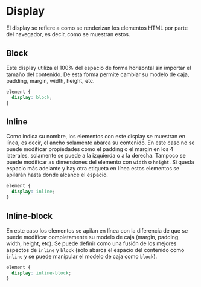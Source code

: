 # Display

El display se refiere a como se renderizan los elementos HTML por parte del navegador, es decir, como se muestran estos.

## Block

Este display utiliza el 100% del espacio de forma horizontal sin importar el tamaño del contenido. De esta forma permite cambiar su modelo de caja, padding, margin, width, height, etc.

~~~css
element {
  display: block;
}
~~~

## Inline

Como indica su nombre, los elementos con este display se muestran en línea, es decir, el ancho solamente abarca su contenido. En este caso no se puede modificar propiedades como el padding o el margin en los 4 laterales, solamente se puede a la izquierda o a la derecha. Tampoco se puede modificar as dimensiones del elemento con `width` o `height`. Si queda espacio más adelante y hay otra etiqueta en línea estos elementos se apilarán hasta donde alcance el espacio.

~~~css
element {
  display: inline;
}
~~~

## Inline-block

En este caso los elementos se apilan en línea con la diferencia de que se puede modificar completamente su modelo de caja (margin, padding, width, height, etc). Se puede definir como una fusión de los mejores aspectos de `inline` y `block` (solo abarca el espacio del contenido como `inline` y se puede manipular el modelo de caja como `block`).

~~~css
element {
  display: inline-block;
}
~~~
